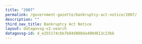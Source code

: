 ```yaml
---
title: "2007"
permalink: /government-gazette/bankruptcy-act-notice/2007/
description: ""
third_nav_title: Bankruptcy Act Notice
layout: datagovsg-v2-search
datagovsg-id: d_e255174cbb7b84d808da400d813c23bb
---
```

